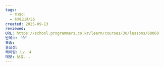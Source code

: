 ```yaml
---
tags:
  - 트라이
  - 취이코전/55
created: 2025-09-13
reviewed:
URL: https://school.programmers.co.kr/learn/courses/30/lessons/60060
반복수: "0"
복습:
중요성:
레이팅: Lv. 4
메모: 보류...
---
```

